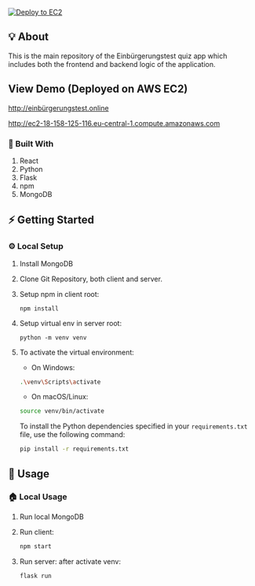 [![Deploy to EC2](https://github.com/amihsan/react-flask-quiz/actions/workflows/main.yml/badge.svg)](https://github.com/amihsan/react-flask-quiz/actions/workflows/main.yml)

## 💡 About

This is the main repository of the Einbürgerungstest quiz app which includes both the frontend and backend logic of the application.

## View Demo (Deployed on AWS EC2)

http://einbürgerungstest.online

http://ec2-18-158-125-116.eu-central-1.compute.amazonaws.com

### 🧱 Built With

1. React
2. Python 
3. Flask
4. npm
5. MongoDB

## ⚡ Getting Started

### ⚙️ Local Setup

1. Install MongoDB

2. Clone Git Repository, both client and server.

3. Setup npm in client root:

   ```shell
   npm install
   ```

4. Setup virtual env in server root:
   ```shell
   python -m venv venv
   ```
5. To activate the virtual environment:

   - On Windows:

   ```bash
   .\venv\Scripts\activate
   ```

   - On macOS/Linux:

   ```bash
   source venv/bin/activate
   ```

   To install the Python dependencies specified in your `requirements.txt` file, use the following command:

   ```bash
   pip install -r requirements.txt
   ```

## 👟 Usage

### 🏠 Local Usage

1. Run local MongoDB

2. Run client:

   ```bash
   npm start
   ```

3. Run server: after activate venv:
   ```bash
   flask run
   ```
